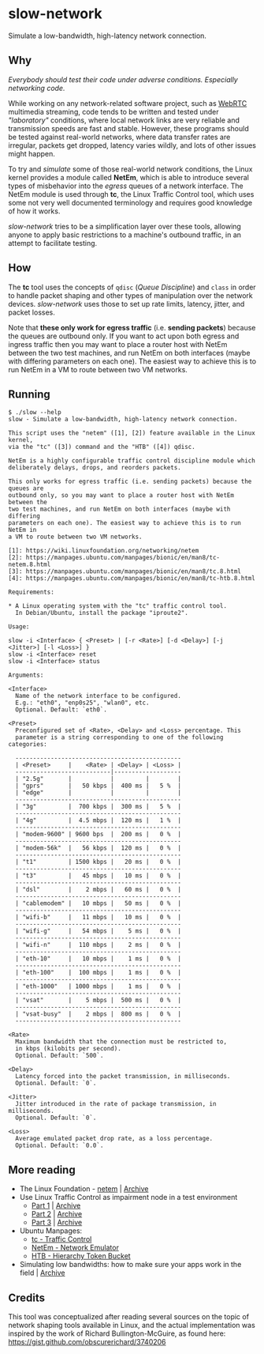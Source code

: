 # slow-network

Simulate a low-bandwidth, high-latency network connection.

## Why

_Everybody should test their code under adverse conditions. Especially networking code._

While working on any network-related software project, such as [WebRTC](https://en.wikipedia.org/wiki/WebRTC) multimedia streaming, code tends to be written and tested under _"laboratory"_ conditions, where local network links are very reliable and transmission speeds are fast and stable. However, these programs should be tested against real-world networks, where data transfer rates are irregular, packets get dropped, latency varies wildly, and lots of other issues might happen.

To try and _simulate_ some of those real-world network conditions, the Linux kernel provides a module called **NetEm**, which is able to introduce several types of misbehavior into the _egress_ queues of a network interface. The NetEm module is used through **tc**, the Linux Traffic Control tool, which uses some not very well documented terminology and requires good knowledge of how it works.

_slow-network_ tries to be a simplification layer over these tools, allowing anyone to apply basic restrictions to a machine's outbound traffic, in an attempt to facilitate testing.

## How

The **tc** tool uses the concepts of `qdisc` (_Queue Discipline_) and `class` in order to handle packet shaping and other types of manipulation over the network devices. _slow-network_ uses those to set up rate limits, latency, jitter, and packet losses.

Note that **these only work for egress traffic** (i.e. **sending packets**) because the queues are outbound only. If you want to act upon both egress and ingress traffic then you may want to place a router host with NetEm between the two test machines, and run NetEm on both interfaces (maybe with differing parameters on each one). The easiest way to achieve this is to run NetEm in a VM to route between two VM networks.

## Running

```
$ ./slow --help
slow - Simulate a low-bandwidth, high-latency network connection.

This script uses the "netem" ([1], [2]) feature available in the Linux kernel,
via the "tc" ([3]) command and the "HTB" ([4]) qdisc.

NetEm is a highly configurable traffic control discipline module which
deliberately delays, drops, and reorders packets.

This only works for egress traffic (i.e. sending packets) because the queues are
outbound only, so you may want to place a router host with NetEm between the
two test machines, and run NetEm on both interfaces (maybe with differing
parameters on each one). The easiest way to achieve this is to run NetEm in
a VM to route between two VM networks.

[1]: https://wiki.linuxfoundation.org/networking/netem
[2]: https://manpages.ubuntu.com/manpages/bionic/en/man8/tc-netem.8.html
[3]: https://manpages.ubuntu.com/manpages/bionic/en/man8/tc.8.html
[4]: https://manpages.ubuntu.com/manpages/bionic/en/man8/tc-htb.8.html

Requirements:

* A Linux operating system with the "tc" traffic control tool.
  In Debian/Ubuntu, install the package "iproute2".

Usage:

slow -i <Interface> { <Preset> | [-r <Rate>] [-d <Delay>] [-j <Jitter>] [-l <Loss>] }
slow -i <Interface> reset
slow -i <Interface> status

Arguments:

<Interface>
  Name of the network interface to be configured.
  E.g.: "eth0", "enp0s25", "wlan0", etc.
  Optional. Default: `eth0`.

<Preset>
  Preconfigured set of <Rate>, <Delay> and <Loss> percentage. This
  parameter is a string corresponding to one of the following categories:

  -----------------------------------------------
  | <Preset>     |    <Rate> | <Delay> | <Loss> |
  ---------------------------|-------------------
  | "2.5g"       |           |         |        |
  | "gprs"       |   50 kbps |  400 ms |   5 %  |
  | "edge"       |           |         |        |
  -----------------------------------------------
  | "3g"         |  700 kbps |  300 ms |   5 %  |
  -----------------------------------------------
  | "4g"         |  4.5 mbps |  120 ms |   1 %  |
  -----------------------------------------------
  | "modem-9600" | 9600 bps  |  200 ms |   0 %  |
  -----------------------------------------------
  | "modem-56k"  |   56 kbps |  120 ms |   0 %  |
  -----------------------------------------------
  | "t1"         | 1500 kbps |   20 ms |   0 %  |
  -----------------------------------------------
  | "t3"         |   45 mbps |   10 ms |   0 %  |
  -----------------------------------------------
  | "dsl"        |    2 mbps |   60 ms |   0 %  |
  -----------------------------------------------
  | "cablemodem" |   10 mbps |   50 ms |   0 %  |
  -----------------------------------------------
  | "wifi-b"     |   11 mbps |   10 ms |   0 %  |
  -----------------------------------------------
  | "wifi-g"     |   54 mbps |    5 ms |   0 %  |
  -----------------------------------------------
  | "wifi-n"     |  110 mbps |    2 ms |   0 %  |
  -----------------------------------------------
  | "eth-10"     |   10 mbps |    1 ms |   0 %  |
  -----------------------------------------------
  | "eth-100"    |  100 mbps |    1 ms |   0 %  |
  -----------------------------------------------
  | "eth-1000"   | 1000 mbps |    1 ms |   0 %  |
  -----------------------------------------------
  | "vsat"       |    5 mbps |  500 ms |   0 %  |
  -----------------------------------------------
  | "vsat-busy"  |    2 mbps |  800 ms |   0 %  |
  -----------------------------------------------

<Rate>
  Maximum bandwidth that the connection must be restricted to,
  in kbps (kilobits per second).
  Optional. Default: `500`.

<Delay>
  Latency forced into the packet transmission, in milliseconds.
  Optional. Default: `0`.

<Jitter>
  Jitter introduced in the rate of package transmission, in milliseconds.
  Optional. Default: `0`.

<Loss>
  Average emulated packet drop rate, as a loss percentage.
  Optional. Default: `0.0`.
```

## More reading

- The Linux Foundation - [netem](https://wiki.linuxfoundation.org/networking/netem) | [Archive](https://web.archive.org/web/20191023125240/https://wiki.linuxfoundation.org/networking/netem)
- Use Linux Traffic Control as impairment node in a test environment
  - [Part 1](https://www.excentis.com/blog/use-linux-traffic-control-impairment-node-test-environment-part-1) | [Archive](https://web.archive.org/web/20191023121720/https://www.excentis.com/blog/use-linux-traffic-control-impairment-node-test-environment-part-1/)
  - [Part 2](https://www.excentis.com/blog/use-linux-traffic-control-impairment-node-test-environment-part-2) | [Archive](https://web.archive.org/web/20191023121821/https://www.excentis.com/blog/use-linux-traffic-control-impairment-node-test-environment-part-2)
  - [Part 3](https://www.excentis.com/blog/use-linux-traffic-control-impairment-node-test-environment-part-3) | [Archive](https://web.archive.org/web/20191023121905/https://www.excentis.com/blog/use-linux-traffic-control-impairment-node-test-environment-part-3)
- Ubuntu Manpages:
  - [tc - Traffic Control](https://manpages.ubuntu.com/manpages/bionic/en/man8/tc.8.html)
  - [NetEm - Network Emulator](https://manpages.ubuntu.com/manpages/bionic/en/man8/tc-netem.8.html)
  - [HTB - Hierarchy Token Bucket](https://manpages.ubuntu.com/manpages/bionic/en/man8/tc-htb.8.html)
- Simulating low bandwidths: how to make sure your apps work in the field | [Archive](https://web.archive.org/web/20121104183730/http://blog.aptivate.org/2010/01/23/make-sure-your-apps-work-in-the-field/)

## Credits

This tool was conceptualized after reading several sources on the topic of
network shaping tools available in Linux, and the actual implementation was
inspired by the work of Richard Bullington-McGuire, as found here:
https://gist.github.com/obscurerichard/3740206
